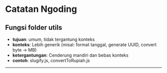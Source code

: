 # Catatan Ngoding

## Fungsi folder utils

- **tujuan**: umum, tidak tergantung konteks
- **konteks**: Lebih generik (misal: format tanggal, generate UUID, convert byte → MB)
- **ketergantungan**: Cenderung mandiri dan bebas konteks
- **contoh**: slugify.js, convertToRupiah.js

---
